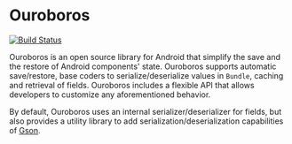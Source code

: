 Ouroboros
=====
[![Build Status](https://travis-ci.org/Fondesa/Ouroboros.svg?branch=master)](https://travis-ci.org/Fondesa/Ouroboros)

Ouroboros is an open source library for Android that simplify the save and the restore of Android components' state.
Ouroboros supports automatic save/restore, base coders to serialize/deserialize values in `Bundle`, caching and retrieval of fields. Ouroboros includes a flexible API that allows developers to customize any aforementioned behavior.

By default, Ouroboros uses an internal serializer/deserializer for fields, but also provides a utility library to add serialization/deserialization capabilities of [Gson][1].

[1]: https://github.com/google/gson
